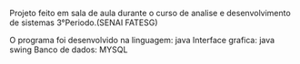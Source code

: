 Projeto feito em sala de aula durante o curso de analise e desenvolvimento de sistemas 3°Periodo.(SENAI FATESG)

O programa foi desenvolvido na linguagem: java
Interface grafica: java swing
Banco de dados: MYSQL


